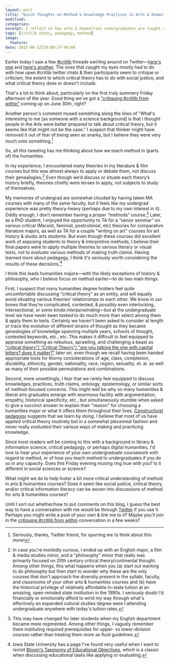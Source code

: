 ```yaml
---
layout: post
title: "Quick Thoughts on Method & Knowledge Practices in Arts & Humanities"
modified:
categories:
excerpt: I reflect on how arts & humanities undergraduates are taught critical theory & method, and how that might fall short preparing us for evaluating knowledge practices.
tags: [critlib chats, pedagogy, method]
image:
  feature:
date: 2015-06-12T20:00:37-04:00
---
```


Earlier today I saw a few [#critlib](http://tinyurl.com/critlibx) threads swirling around on Twitter—[here's one](https://twitter.com/lnwlk/status/609374412312309762) and [here's another](https://twitter.com/barnlib/status/609417944817381376). The ones that caught my eyes mostly had to do with how open #critlib twitter chats & their participants seem to critique or criticism, the extent to which critical theory has to do with social justice, and what critical theory does or doesn't include.  

That's a lot to think about, particularly on the first truly summery Friday afternoon of the year. Good thing we've got a ["critiquing #critlib from within"](http://tinyurl.com/critlibx) coming up on June 30th, right?   

Another person's comment mused something along the lines of "What's interesting to me [as someone with a science background] is that I thought people in the Arts were better prepared to talk about critical theory, but it seems like that might not be the case." I suspect that thinker might have removed it out of fear of being seen as snarky, but I believe they were very much onto something.[^stw]

[^stw]: Seriously, thanks, Twitter friend, for spurring me to think about this more!   

So, all this tweeting has me thinking about how we teach method in (parts of) the humanities.    

In my experience, I encountered many theories in my literature & film courses but this was almost always to apply or debate them, not discuss their genealogies.[^efph] Even though we’d discuss or situate each theory’s history briefly, theories chiefly were lenses to apply, not subjects to study of themselves.    

[^efph]: In case you're morbidly curious, I ended up with an English major, a film & media studies minor, and a "philosophy" minor that really was primarily focused on 20th century critical theory/continental thought. Among other things, this what happens when you (a) start out wanting to do philosophy but then start to wonder why these are the only courses that don't approach the diversity present in the syllabi, faculty, and classrooms of your other arts & humanities courses and (b) have the historical privilege of relatively affordable in-state tuition at an amazing, open-minded state institution in the 1990s. I seriously doubt I'd financially or emotionally afford to wind my way through what's effectively an expanded cultural studies degree were I attending undergraduate anywhere with today's tuition rates.   

My memories of undergrad are somewhat clouded by having taken MA courses with many of the same faculty, but it feels like my undergrad experience was pretty theory-heavy (perhaps due to my own interest in it). Oddly enough, I don’t remember having a proper “methods” course.[^enmt] Later, as a PhD student, I enjoyed the opportunity to TA for a “senior seminar” on various critical (Marxist, feminist, postcolonial, etc) theories for comparative literature majors, as well as TA for a couple "writing on art" courses for art history & studio arts students. But even though these courses did excellent work of exposing students to theory & interpretive methods, I believe their final papers were to *apply* multiple theories to various literary or visual texts, not to *evaluate* various methods of making truth claims. Having learned more about pedagogy, I think it's seriously worth considering the results of these decisions.[^BTEO]  

[^BTEO]: Iowa State University has a page I've found very useful when I want to revisit [Bloom's Taxonomy of Educational Objectives](http://www.celt.iastate.edu/teaching-resources/effective-practice/revised-blooms-taxonomy/), which is a classic when discussing educational tasks like applying or evaluating.  

[^enmt]: This may have changed for later students when my English department became more regimented. Among other things, I vaguely remember them  instituting required prerequisites for upper- vs lower-division courses rather than treating them more as fluid guidelines.  

I think this leads humanities majors—with the likely exceptions of history & philosophy, who I believe focus on method earlier—to do two main things.  

First, I suspect that many humanities degree holders feel quite uncomfortable discussing “critical theory” as an entity, and will equally avoid situating various theories’ relationships to each other. We know in our bones that they’re complicated, contested, & possibly even interlocking, intersectional, or *some kinda interpenetrating*—but at the undergraduate level we have never been tasked to do much more than select among them & apply them to texts. Certainly we haven't been asked to consider at length or trace the evolution of different strains of thought as they became genealogies of knowledge spanning multiple years, schools of thought, contested keywords, etc., etc. This makes it difficult to feel equipped to appraise something as nebulous, sprawling, and challenging a beast as ["critical theory"/ "Critical Theory"/ "are you talking the one with capital letters? does it matter?"](http://plato.stanford.edu/entries/critical-theory/) later on, even though we recall having been handed appropriate tools for thorny considerations of age, class, complexion, dis/ability, ethnicity, gender, nationality, race, region, sexuality, et. al. as well as many of their possible permutations and combinations.   

Second, more unsettlingly, I fear that we rarely feel equipped to discuss knowledges, practices, truth claims, ontology, epistemology, or similar sorts of method-focused concerns. This might well be why so many humanities & liberal arts graduates emerge with enormous facility with argumentation, empathy, historical specificity, etc., but simultaneously stumble when asked to give a succinct answer to explain their "reason" for choosing a humanities major or what it offers them throughout their lives. [Constructivist pedagogy](http://www.columbia.edu/cu/libraries/inside/units/bibcontrol/osmc/elmborg.pdf) suggests that we learn by *doing*. I believe that most of us have *applied* critical theory routinely but in a somewhat piecemeal fashion and never really *evaluated* their various ways of making and practicing knowledge.   

Since most readers will be coming to this with a background in library & information science, critical pedagogy, or perhaps digital humanities, I'd love to hear your experience of your own undergraduate coursework with regard to method, or of how you teach method to undergraduates if you do so in any capacity. Does this Friday evening musing ring true with you? Is it different in social sciences or science?    

What might we do to help foster a bit more critical understanding of method in arts & humanities courses? Does it seem like social justice, critical theory, and/or critical information literacy can be woven into discussions of method for arts & humanities courses?  

Until I sort out whether/how to put comments on this blog, I guess the best way to have a conversation with me would be through [Twitter](https://twitter.com/foureyedsoul) if you use it. Perhaps you might write a post of your own & link me to it? Maybe you'll join in the [critiquing #critlib from within](http://tinyurl.com/critlibx) conversation in a few weeks?    
